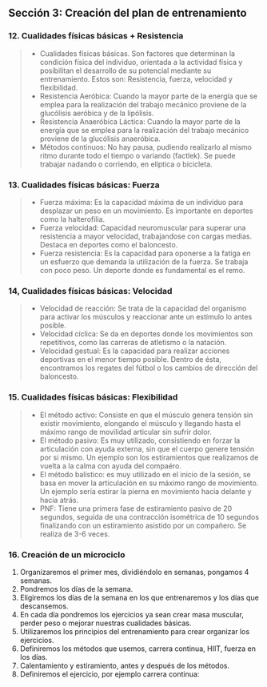 
## Sección 3: Creación del plan de entrenamiento
### 12. Cualidades físicas básicas + Resistencia
>- Cualidades físicas básicas. Son factores que determinan la condición física del individuo, orientada a la actividad física y posibilitan el desarrollo de su potencial mediante su entrenamiento. Estos son: Resistencia, fuerza, velocidad y flexibilidad.
>- Resistencia Aeróbica: Cuando la  mayor parte de la energía que se emplea para la realización del trabajo mecánico proviene de la glucólisis aeróbica y de la lipólisis.
>- Resistencia Anaeróbica Láctica: Cuando la mayor parte de la energía que se emplea para la realización del trabajo mecánico proviene de la glucólisis anaeróbica.
>- Métodos continuos: No hay pausa, pudiendo realizarlo al mismo ritmo durante todo el tiempo o variando (factlek). Se puede trabajar nadando o corriendo, en elíptica o bicicleta.

### 13. Cualidades físicas básicas: Fuerza
>- Fuerza máxima: Es la capacidad máxima de un individuo para desplazar un peso en un movimiento. Es importante en deportes como la halterofilia.
>- Fuerza velocidad: Capacidad neuromuscular para superar una resistencia a mayor velocidad, trabajandose con cargas medias. Destaca en deportes como el baloncesto.
>- Fuerza resistencia: Es la capacidad para oponerse a la fatiga en un esfuerzo que demanda la utilización de la fuerza. Se trabaja con poco peso. Un deporte donde es fundamental es el remo. 

### 14, Cualidades físicas básicas: Velocidad
>- Velocidad de reacción: Se trata de la capacidad del organismo para activar los músculos y reaccionar ante un estímulo lo antes posible.
>- Velocidad cíclica: Se da en deportes donde los movimientos son repetitivos, como las carreras de atletismo o la natación.
>- Velocidad gestual: Es la capacidad para realizar acciones deportivas en el menor tiempo posible. Dentro de ésta, encontramos los regates del fútbol o los cambios de dirección del baloncesto.

### 15. Cualidades físicas básicas: Flexibilidad
>- El método activo: Consiste en que el músculo genera tensión sin existir movimiento, elongando el músculo y llegando hasta el máximo rango de movilidad articular sin sufrir dolor.
>- El método pasivo: Es muy utilizado, consistiendo en forzar la articulación con ayuda externa, sin que el cuerpo genere tensión por si mismo. Un ejemplo son los estiramientos que realizamos de vuelta a la calma con ayuda del compaéro.
>- El método balístico: es muy utilizado en el inicio de la sesión, se basa en mover la articulación en su máximo rango de movimiento. Un ejemplo sería estirar la pierna en movimiento hacia delante y hacia atrás.
>- PNF: Tiene una primera fase de estiramiento pasivo de 20 segundos, seguida de una contracción isométrica de 10 segundos finalizando con un estiramiento asistido por un compañero. Se realiza de 3-6 veces.

### 16. Creación de un microciclo
1. Organizaremos el primer mes, dividiéndolo en semanas, pongamos 4 semanas.
2. Pondremos los días de la semana.
3. Eligiremos los días de la semana en los que entrenaremos y los días que descansemos.
4. En cada día pondremos los ejercicios ya sean crear masa muscular, perder peso o mejorar nuestras cualidades básicas.
5. Utilizaremos los principios del entrenamiento para crear organizar los ejercicios.
6. Definiremos los métodos que usemos, carrera continua, HIIT, fuerza en los días.
7. Calentamiento y estiramiento, antes y después de los métodos.
8. Definiremos el ejercicio, por ejemplo carrera continua: 